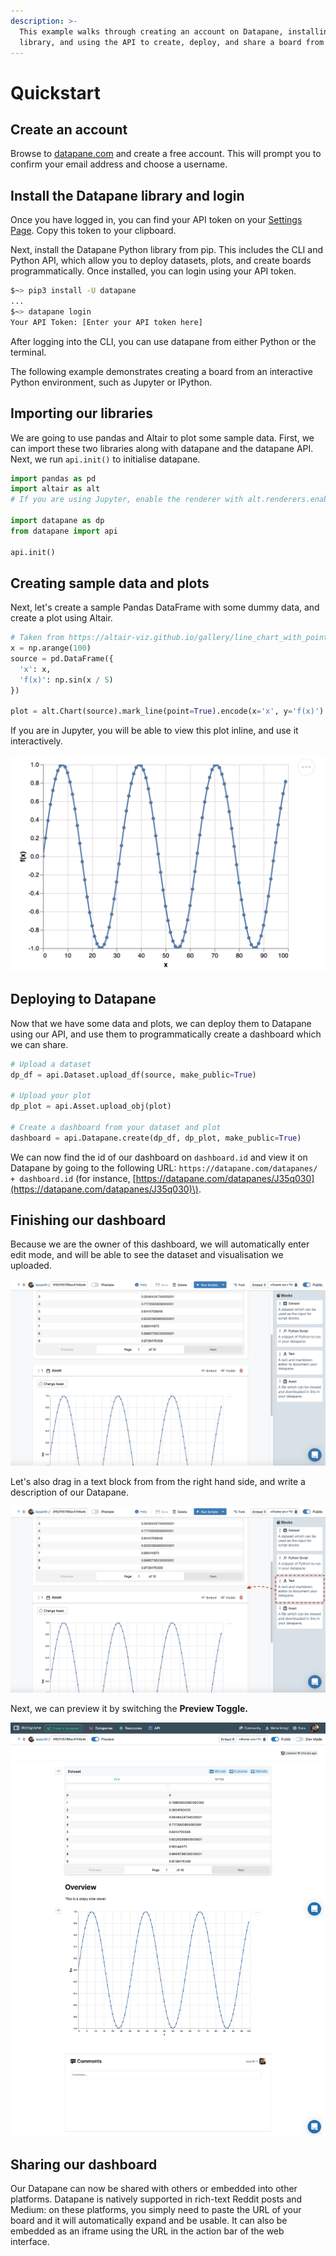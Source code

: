 ```yaml
---
description: >-
  This example walks through creating an account on Datapane, installing the
  library, and using the API to create, deploy, and share a board from Python.
---
```


# Quickstart

## Create an account 

Browse to [datapane.com](https://datapane.com) and create a free account. This will prompt you to confirm your email address and choose a username.

## Install the Datapane library and login

Once you have logged in, you can find your API token on your [Settings Page](https://datapane.com/settings/). Copy this token to your clipboard.

Next, install the Datapane Python library from pip. This includes the CLI and Python API, which allow you to deploy datasets, plots, and create boards programmatically. Once installed, you can login using your API token.

```bash
$~> pip3 install -U datapane
...
$~> datapane login
Your API Token: [Enter your API token here]
```

After logging into the CLI, you can use datapane from either Python or the terminal. 

The following example demonstrates creating a board from an interactive Python environment, such as Jupyter or IPython. 

## Importing our libraries

We are going to use pandas and Altair to plot some sample data. First, we can import these two libraries along with datapane and the datapane API. Next, we run `api.init()` to initialise datapane.

```python
import pandas as pd
import altair as alt
# If you are using Jupyter, enable the renderer with alt.renderers.enable('notebook') 

import datapane as dp
from datapane import api

api.init()
```

## Creating sample data and plots

Next, let's create a sample Pandas DataFrame with some dummy data, and create a plot using Altair.

```python
# Taken from https://altair-viz.github.io/gallery/line_chart_with_points.html
x = np.arange(100)
source = pd.DataFrame({
  'x': x,
  'f(x)': np.sin(x / 5)
})

plot = alt.Chart(source).mark_line(point=True).encode(x='x', y='f(x)').interactive()
```

If you are in Jupyter, you will be able to view this plot inline, and use it interactively.

![](.gitbook/assets/image%20%2814%29.png)

## Deploying to Datapane

Now that we have some data and plots, we can deploy them to Datapane using our API, and use them to programmatically create a dashboard which we can share.

```python
# Upload a dataset
dp_df = api.Dataset.upload_df(source, make_public=True)

# Upload your plot
dp_plot = api.Asset.upload_obj(plot)

# Create a dashboard from your dataset and plot
dashboard = api.Datapane.create(dp_df, dp_plot, make_public=True)
```

We can now find the id of our dashboard on `dashboard.id` and view it on Datapane by going to the following URL: `https://datapane.com/datapanes/ + dashboard.id` \(for instance, [https://datapane.com/datapanes/J35q030](https://datapane.com/datapanes/J35q030)\).

## Finishing our dashboard

Because we are the owner of this dashboard, we will automatically enter edit mode, and will be able to see the dataset and visualisation we uploaded. 

![](.gitbook/assets/image%20%2852%29.png)

Let's also drag in a text block from from the right hand side, and write a description of our Datapane. 

![](.gitbook/assets/image%20%2856%29.png)

Next, we can preview it by switching the **Preview Toggle.**

![](.gitbook/assets/image%20%2836%29.png)

## Sharing our dashboard

Our Datapane can now be shared with others or embedded into other platforms. Datapane is natively supported in rich-text Reddit posts and Medium: on these platforms, you simply need to paste the URL of your board and it will automatically expand and be usable. It can also be embedded as an iframe using the URL in the action bar of the web interface.

